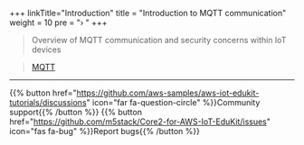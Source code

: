 +++
linkTitle="Introduction"
title = "Introduction to MQTT communication"
weight = 10
pre = "› "
+++


> Overview of MQTT communication and security concerns within IoT devices



> [MQTT](https://docs.aws.amazon.com/iot/latest/developerguide/mqtt.html) 







---
{{% button href="https://github.com/aws-samples/aws-iot-edukit-tutorials/discussions" icon="far fa-question-circle" %}}Community support{{% /button %}} {{% button href="https://github.com/m5stack/Core2-for-AWS-IoT-EduKit/issues" icon="fas fa-bug" %}}Report bugs{{% /button %}}